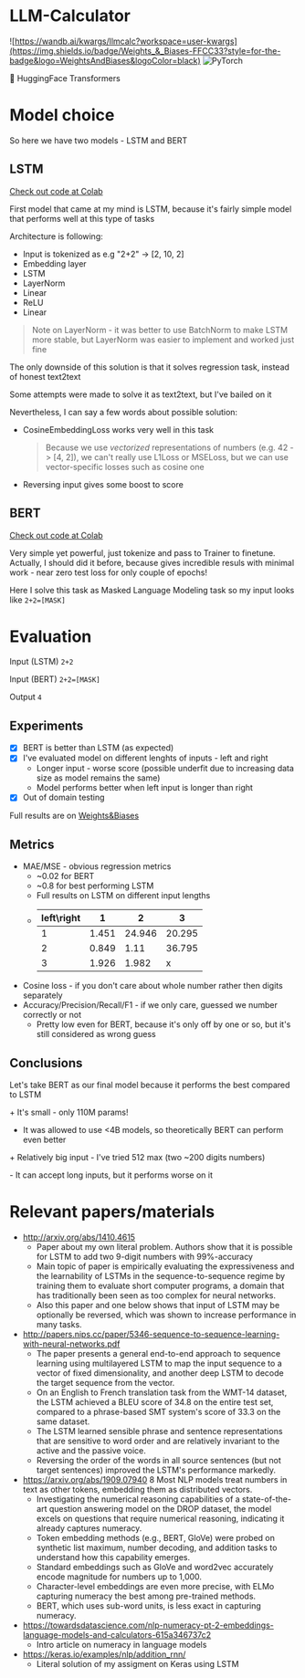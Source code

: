 # LLM-Calculator

![https://wandb.ai/kwargs/llmcalc?workspace=user-kwargs](https://img.shields.io/badge/Weights_&_Biases-FFCC33?style=for-the-badge&logo=WeightsAndBiases&logoColor=black)
![PyTorch](https://img.shields.io/badge/PyTorch-%23EE4C2C.svg?style=for-the-badge&logo=PyTorch&logoColor=white)

🤗 HuggingFace Transformers

# Model choice
So here we have two models - LSTM and BERT
## LSTM
  [Check out code at Colab](https://colab.research.google.com/drive/1Talo7MmE689e-KkSXHqVBSiipnXZEWRJ?pli=1#scrollTo=nAMDbVkOVTjA&uniqifier=1)
  
  First model that came at my mind is LSTM, because it's fairly simple model that performs well at this type of tasks
  
  Architecture is following:
  - Input is tokenized as e.g "2+2" -> [2, 10, 2]
  - Embedding layer
  - LSTM
  - LayerNorm
  - Linear
  - ReLU
  - Linear
  
  > Note on LayerNorm - it was better to use BatchNorm to make LSTM more stable, but LayerNorm was easier to implement and worked just fine
  
  The only downside of this solution is that it solves regression task, instead of honest text2text

  Some attempts were made to solve it as text2text, but I've bailed on it

  Nevertheless, I can say a few words about possible solution:
  - CosineEmbeddingLoss works very well in this task
      > Because we use *vectorized* representations of numbers (e.g. 42 -> [4, 2]), we can't really use L1Loss or MSELoss, but we can use vector-specific losses such as cosine one
  - Reversing input gives some boost to score

## BERT
[Check out code at Colab](https://colab.research.google.com/drive/1TQ8qUq3Or4U-hAdy8iOpkxRSdnWLKIia?usp=sharing)

Very simple yet powerful, just tokenize and pass to Trainer to finetune. Actually, I should did it before, because gives incredible resuls with minimal work -  near zero test loss for only couple of epochs!

Here I solve this task as Masked Language Modeling task so my input looks like `2+2=[MASK]`


# Evaluation
Input (LSTM) `2+2`

Input (BERT) `2+2=[MASK]`

Output `4`

## Experiments
- [x] BERT is better than LSTM (as expected)
- [x] I've evaluated model on different lenghts of inputs - left and right
  - Longer input - worse score (possible underfit due to increasing data size as model remains the same)
  - Model performs better when left input is longer than right
- [x] Out of domain testing 

Full results are on [Weights&Biases](https://wandb.ai/kwargs/llmcalc?workspace=user-kwargs)

## Metrics
* MAE/MSE - obvious regression metrics
  * ~0.02 for BERT
  * ~0.8 for best performing LSTM
  * Full results on LSTM on different input lengths
  * | left\right | 1     | 2      | 3      |
    |------------|-------|--------|--------|
    | 1          | 1.451 | 24.946 | 20.295 |
    | 2          | 0.849 | 1.11   | 36.795 |
    | 3          | 1.926 | 1.982  | x      |
* Cosine loss - if you don't care about whole number rather then digits separately
* Accuracy/Precision/Recall/F1 - if we only care, guessed we number correctly or not
  * Pretty low even for BERT, because it's only off by one or so, but it's still considered as wrong guess

## Conclusions
Let's take BERT as our final model because it performs the best compared to LSTM

\+ It's small - only 110M params!
  * It was allowed to use <4B models, so theoretically BERT can perform even better

\+ Relatively big input - I've tried 512 max (two ~200 digits numbers) 

\- It can accept long inputs, but it performs worse on it

# Relevant papers/materials
* http://arxiv.org/abs/1410.4615
  * Paper about my own literal problem. Authors show that it is possible for LSTM to add two 9-digit numbers with 99%-accuracy
  * Main topic of paper is empirically evaluating the expressiveness and the learnability of LSTMs in the sequence-to-sequence regime by training them to evaluate short computer programs, a domain that has traditionally been seen as too complex for neural networks.
  * Also this paper and one below shows that input of LSTM may be optionally be reversed, which was shown to increase performance in many tasks.
* http://papers.nips.cc/paper/5346-sequence-to-sequence-learning-with-neural-networks.pdf
  * The paper presents a general end-to-end approach to sequence learning using multilayered LSTM to map the input sequence to a vector of fixed dimensionality, and another deep LSTM to decode the target sequence from the vector.
  * On an English to French translation task from the WMT-14 dataset, the LSTM achieved a BLEU score of 34.8 on the entire test set, compared to a phrase-based SMT system's score of 33.3 on the same dataset.
  * The LSTM learned sensible phrase and sentence representations that are sensitive to word order and are relatively invariant to the active and the passive voice.
  * Reversing the order of the words in all source sentences (but not target sentences) improved the LSTM's performance markedly.
* https://arxiv.org/abs/1909.07940
  8 Most NLP models treat numbers in text as other tokens, embedding them as distributed vectors.
  * Investigating the numerical reasoning capabilities of a state-of-the-art question answering model on the DROP dataset, the model excels on questions that require numerical reasoning, indicating it already captures numeracy.
  * Token embedding methods (e.g., BERT, GloVe) were probed on synthetic list maximum, number decoding, and addition tasks to understand how this capability emerges.
  * Standard embeddings such as GloVe and word2vec accurately encode magnitude for numbers up to 1,000.
  * Character-level embeddings are even more precise, with ELMo capturing numeracy the best among pre-trained methods.
  * BERT, which uses sub-word units, is less exact in capturing numeracy.
* https://towardsdatascience.com/nlp-numeracy-pt-2-embeddings-language-models-and-calculators-615a346737c2
  * Intro article on numeracy in language models
* https://keras.io/examples/nlp/addition_rnn/
  * Literal solution of my assigment on Keras using LSTM 
